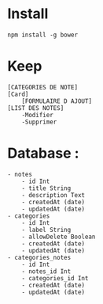 # Install
    npm install -g bower
# Keep

    [CATEGORIES DE NOTE]
    [Card]
        [FORMULAIRE D AJOUT]
    [LIST DES NOTES]
        -Modifier
        -Supprimer
# Database : 
    - notes
        - id Int
        - title String
        - description Text
        - createdAt (date)
        - updatedAt (date)
    - categories
        - id Int
        - label String
        - allowDelete Boolean
        - createdAt (date)
        - updatedAt (date)
    - categories_notes
        - id Int
        - notes_id Int
        - categories_id Int
        - createdAt (date)
        - updatedAt (date)